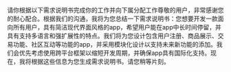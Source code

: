 请你根据以下需求说明书完成你的工作并向下属分配工作尊敬的用户，非常感谢您的耐心配合。根据我们的沟通，我将为您总结一下需求说明书：您想要开发一款面向所有用户，具有简洁现代界面风格的app，希望用户能在app中长时间停留，并具有支持多语言和强扩展性的特点。我们将为您设计包含用户注册、商品展示、交易功能、社区互动等功能的app，并采用模块化设计以支持未来新功能的添加。我们会优先考虑使用跨平台框架以缩短开发周期，并确保app具有国际化支持。现在，我将根据这些信息为您生成需求说明书。请您稍等片刻。